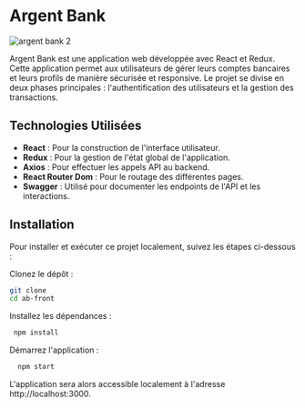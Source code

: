 # Argent Bank

![argent bank 2](https://github.com/user-attachments/assets/25983ec4-476b-4377-9b53-1354c15d7bdd)

Argent Bank est une application web développée avec React et Redux. Cette application permet aux utilisateurs de gérer leurs comptes bancaires et leurs profils de manière sécurisée et responsive. Le projet se divise en deux phases principales : l'authentification des utilisateurs et la gestion des transactions.

## Technologies Utilisées
- **React** : Pour la construction de l'interface utilisateur.
- **Redux** : Pour la gestion de l'état global de l'application.
- **Axios** : Pour effectuer les appels API au backend.
- **React Router Dom** : Pour le routage des différentes pages.
- **Swagger** : Utilisé pour documenter les endpoints de l'API et les interactions.

## Installation

Pour installer et exécuter ce projet localement, suivez les étapes ci-dessous :

Clonez le dépôt :

```bash
git clone
cd ab-front
```

Installez les dépendances :

```bash
 npm install
```

Démarrez l'application :

```bash
  npm start
```
L'application sera alors accessible localement à l'adresse http://localhost:3000.
